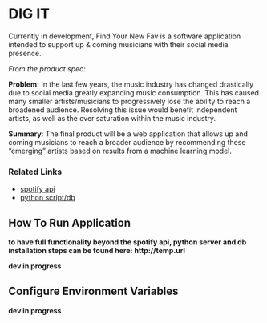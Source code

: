 # DIG IT

Currently in development, Find Your New Fav is a software application intended to support up & coming musicians with their social media presence.

*From the product spec:*

__Problem:__
In the last few years, the music industry has changed drastically due to social media greatly expanding music consumption. This has caused many smaller artists/musicians to progressively lose the ability to reach a broadened audience. Resolving this issue would benefit independent artists, as well as the over saturation within the music industry.

__Summary__:
The final product will be a web application that allows up and coming musicians to reach a broader audience by recommending these “emerging” artists based on results from a machine learning model.

### Related Links
* [spotify api](https://developer.spotify.com/documentation/web-api/quick-start/)
* [python script/db](https://github.com/amberMorris97/fynfapi)


## How To Run Application
__to have full functionality beyond the spotify api, python server and db installation steps can be found here: http://temp.url__

__dev in progress__

## Configure Environment Variables
__dev in progress__
